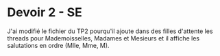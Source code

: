 # Devoir 2 - SE

J'ai modifié le fichier du TP2 pourqu'il ajoute dans des filles d'attente les threads pour Mademoisselles, Madames et Mesieurs et il affiche les salutations en ordre (Mlle, Mme, M).
